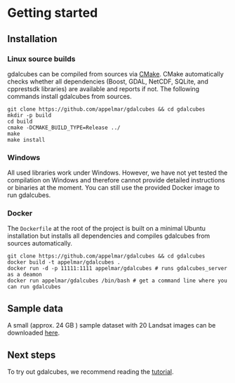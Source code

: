# Getting started


## Installation

### Linux source builds
gdalcubes can be compiled from sources via [CMake](https://cmake.org/). CMake automatically checks whether all dependencies (Boost, GDAL, NetCDF, SQLite, and cpprestsdk libraries) are available and 
reports if not. The following commands install gdalcubes from sources. 

```
git clone https://github.com/appelmar/gdalcubes && cd gdalcubes
mkdir -p build 
cd build 
cmake -DCMAKE_BUILD_TYPE=Release ../ 
make 
make install
```

### Windows
All used libraries work under Windows. However, we have not yet tested the compilation on Windows and therefore cannot provide 
detailed instructions or binaries at the moment. You can still use the provided Docker image to run gdalcubes.



### Docker
The `Dockerfile` at the root of the project is built on a minimal Ubuntu installation but installs all dependencies and compiles 
gdalcubes from sources automatically. 


```
git clone https://github.com/appelmar/gdalcubes && cd gdalcubes 
docker build -t appelmar/gdalcubes .
docker run -d -p 11111:1111 appelmar/gdalcubes # runs gdalcubes_server as a deamon 
docker run appelmar/gdalcubes /bin/bash # get a command line where you can run gdalcubes 
``` 



## Sample data

A small (approx. 24 GB ) sample dataset with 20 Landsat images can be downloaded [here](https://uni-muenster.sciebo.de/s/6OjnEyxzt4rk6px/download).






## Next steps

To try out gdalcubes, we recommend reading the [tutorial](tutorial.md).












